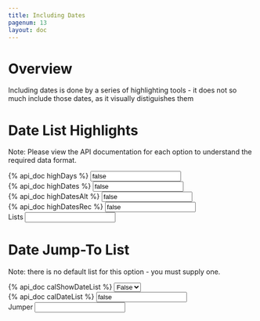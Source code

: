 ```yaml
---
title: Including Dates
pagenum: 13
layout: doc
---
```


# Overview

Including dates is done by a series of highlighting tools - it does not so much include
those dates, as it visually distiguishes them


# Date List Highlights

Note: Please view the API documentation for each option to understand the required data format.

<div class="ui-field-contain">
	<label for="cal4a">{% api_doc highDays %}</label>
	<input id="cal4a" data-link="cal4" data-opt="highDays" value="false" type="text" class="demopick" placeholder='[2,4] / false'>
</div>
<div class="ui-field-contain">
	<label for="cal4b">{% api_doc highDates %}</label>
	<input id="cal4b" data-link="cal4" data-opt="highDates" value="false" type="text" class="demopick" placeholder='["2001-01-01", "2000-12-31"] / false'>
</div>
<div class="ui-field-contain">
	<label for="cal4c">{% api_doc highDatesAlt %}</label>
	<input id="cal4c" data-link="cal4" data-opt="highDatesAlt" value="false" type="text" class="demopick" placeholder='["2001-01-01", "2000-12-31"] / false'>
</div>
<div class="ui-field-contain">
	<label for="cal4d">{% api_doc highDatesRec %}</label>
	<input id="cal4d" data-link="cal4" data-opt="highDatesRec" value="false" type="text" class="demopick" placeholder='[[-1,11,31],[-1,0,1]] / false'>
</div>
<div class="ui-field-contain">
	<label for="cal4">Lists</label>
	<input type="text" id="cal4" data-role="datebox" data-options='{"mode":"calbox", "themeDateHighAlt":"c", "themeDateHighRec":"d", "hideInput": true, "useInline":true}'>
</div>


# Date Jump-To List

Note: there is no default list for this option - you must supply one.

<div class="ui-field-contain">
	<label for="cal1a">{% api_doc calShowDateList %}</label>
	<select id="cal1a" data-link="cal1" data-opt="calShowDateList" data-role="flipswitch" class="demopick"><option value="false">False</option><option value="true">True</option></select>
</div>
<div class="ui-field-contain">
	<label for="cal1d">{% api_doc calDateList %}</label>
	<input id="cal1d" data-link="cal1" data-opt="calDateList" value="false" type="text" class="demopick" placeholder='[["1980-04-25", "JTs Date of Birth"], ["1809-02-12", "Lincolns Birthday"]] / false'>
</div>
<div class="ui-field-contain">
	<label for="cal1">Jumper</label>
	<input type="text" id="cal1" data-role="datebox" data-options='{"mode":"calbox", "hideInput": true, "useInline": true}'>
</div>
